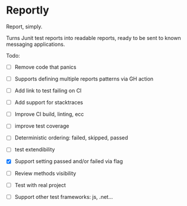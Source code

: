 # Reportly

Report, simply.

Turns Junit test reports into readable reports, ready to be sent to known messaging applications.

Todo:
- [ ] Remove code that panics
- [ ] Supports defining multiple reports patterns via GH action
- [ ] Add link to test failing on CI
- [ ] Add support for stacktraces
- [ ] Improve CI build, linting, ecc
- [ ] improve test coverage
- [ ] Deterministic ordering: failed, skipped, passed
- [ ] test extendibility 
- [x] Support setting passed and/or failed via flag
- [ ] Review methods visibility
- [ ] Test with real project
- [ ] Support other test frameworks: js, .net...

